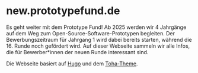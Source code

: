 # new.prototypefund.de

Es geht weiter mit dem Prototype Fund! Ab 2025 werden wir 4 Jahrgänge auf dem Weg zum Open-Source-Software-Prototypen begleiten.
Der Bewerbungszeitraum für Jahrgang 1 wird dabei bereits starten, während die 16. Runde noch gefördert wird. Auf dieser Webseite sammeln wir alle Infos, die für Bewerber\*innen der neuen Runde interessant sind.

Die Webseite basiert auf [Hugo](https://gohugo.io/) und dem [Toha-Theme](https://themes.gohugo.io/themes/toha/).
